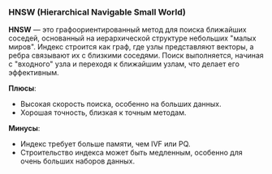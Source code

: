 ### **HNSW (Hierarchical Navigable Small World)**

**HNSW** — это графоориентированный метод для поиска ближайших соседей, основанный на иерархической структуре небольших "малых миров". Индекс строится как граф, где узлы представляют векторы, а ребра связывают их с близкими соседями. Поиск выполняется, начиная с "входного" узла и переходя к ближайшим узлам, что делает его эффективным.

**Плюсы**:

- Высокая скорость поиска, особенно на больших данных.
- Хорошая точность, близкая к точным методам.

**Минусы**:

- Индекс требует больше памяти, чем IVF или PQ.
- Строительство индекса может быть медленным, особенно для очень больших наборов данных.